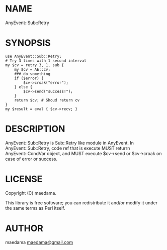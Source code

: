 # NAME

AnyEvent::Sub::Retry

# SYNOPSIS

    use AnyEvent::Sub::Retry;
    # Try 3 times with 1 second interval
    my $cv = retry 3, 1, sub {
        my $cv = AE::cv;
        ### do something
        if ($error) {
            $cv->croak("error");
        } else {
            $cv->send("success!");
        }
        return $cv; # Shoud return cv
    }
    my $result = eval { $cv->recv; }


# DESCRIPTION

AnyEvent::Sub::Retry is Sub::Retry like module in AnyEvent.
In AnyEvent::Sub::Retry, code ref that is execute MUST returrn AnyEvent::CondVar object, and MUST execute $cv->send or $cv->croak on case of error or success.

# LICENSE

Copyright (C) maedama.

This library is free software; you can redistribute it and/or modify
it under the same terms as Perl itself.

# AUTHOR

maedama <maedama@gmail.com>
